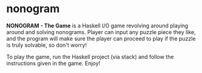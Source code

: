 # nonogram
**NONOGRAM - The Game** is a Haskell I/O game revolving around playing around and solving nonograms.
Player can input any puzzle piece they like, and the program will make sure the player can proceed to play if the
puzzle is truly solvable, so don't worry!

To play the game, run the Haskell project (via stack) and follow the instructions given in the game. Enjoy!